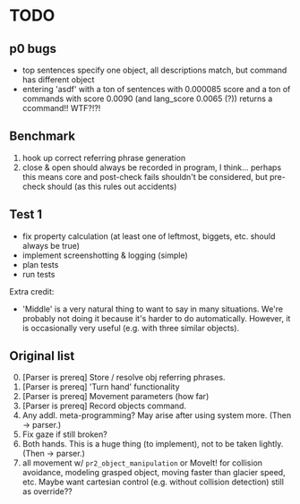 # TODO

## p0 bugs
- top sentences specify one object, all descriptions match, but command has different object
- entering 'asdf' with a ton of sentences with 0.000085 score and a ton of commands with score 0.0090 (and lang_score 0.0065 (?)) returns a ccommand!! WTF?!?!

## Benchmark
1. hook up correct referring phrase generation
2. close & open should always be recorded in program, I think... perhaps this means core and post-check fails shouldn't be considered, but pre-check should (as this rules out accidents)

## Test 1
- fix property calculation (at least one of leftmost, biggets, etc. should always be true)
- implement screenshotting & logging (simple)
- plan tests
- run tests

Extra credit:

- 'Middle' is a very natural thing to want to say in many situations. We're probably not doing it because it's harder to do automatically. However, it is occasionally very useful (e.g. with three similar objects).

## Original list
0. [Parser is prereq] Store / resolve obj referring phrases.
0. [Parser is prereq] 'Turn hand' functionality
0. [Parser is prereq] Movement parameters (how far)
0. [Parser is prereq] Record objects command.
0. Any addl. meta-programming? May arise after using system more. (Then -> parser.)
0. Fix gaze if still broken?
0. Both hands. This is a huge thing (to implement), not to be taken lightly. (Then -> parser.)
0. all movement w/ `pr2_object_manipulation` or MoveIt! for collision avoidance, modeling grasped object, moving faster than glacier speed, etc. Maybe want cartesian control (e.g. without collision detection) still as override??
